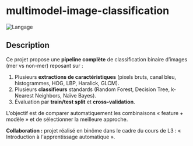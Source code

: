 # multimodel-image-classification

![Langage](https://img.shields.io/badge/langage-Python-blue.svg)  

## Description

Ce projet propose une **pipeline complète** de classification binaire d’images (mer vs non-mer) reposant sur :  
1. Plusieurs **extractions de caractéristiques** (pixels bruts, canal bleu, histogrammes, HOG, LBP, Haralick, GLCM).  
2. Plusieurs **classifieurs** standards (Random Forest, Decision Tree, k-Nearest Neighbors, Naïve Bayes).  
3. Évaluation par **train/test split** et **cross-validation**.

L’objectif est de comparer automatiquement les combinaisons « feature + modèle » et de sélectionner la meilleure approche.

 **Collaboration :** projet réalisé en binôme dans le cadre du cours de L3 : « Introduction à l'apprentissage automatique ».
